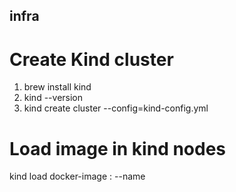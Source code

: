 ## infra

# Create Kind cluster
1. brew install kind
2. kind --version
3. kind create cluster --config=kind-config.yml

# Load image in kind nodes

kind load docker-image <image>:<tag> --name <your-cluster-name>
